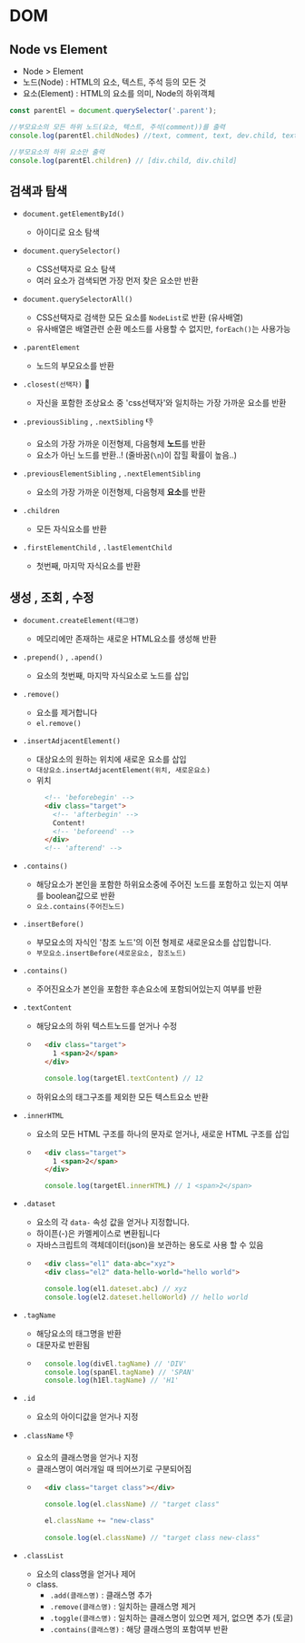 # DOM

## Node vs Element

- Node > Element
- 노드(Node) : HTML의 요소, 텍스트, 주석 등의 모든 것
- 요소(Element) : HTML의 요소를 의미, Node의 하위객체

```js
const parentEl = document.querySelector('.parent');

//부모요소의 모든 하위 노드(요소, 텍스트, 주석(comment))를 출력
console.log(parentEl.childNodes) //text, comment, text, dev.child, text, div.child, text

//부모요소의 하위 요소만 출력
console.log(parentEl.children) // [div.child, div.child]
```

## 검색과 탐색

- `document.getElementById()`
  - 아이디로 요소 탐색

- `document.querySelector()`
  - CSS선택자로 요소 탐색
  - 여러 요소가 검색되면 가장 먼저 찾은 요소만 반환

- `document.querySelectorAll()`
  - CSS선택자로 검색한 모든 요소를 `NodeList`로 반환 (유사배열)
  - 유사배열은 배열관련 순환 메소드를 사용할 수 없지만, `forEach()`는 사용가능

- `.parentElement`
  - 노드의 부모요소를 반환

- `.closest(선택자)` 🌟
  - 자신을 포함한 조상요소 중 'css선택자'와 일치하는 가장 가까운 요소를 반환

- `.previousSibling` , `.nextSibling` 👎
  - 요소의 가장 가까운 이전형제, 다음형제 **노드**를 반환
  - 요소가 아닌 노드를 반환..! (줄바꿈(`\n`)이 잡힐 확률이 높음..)

- `.previousElementSibling` , `.nextElementSibling`
  - 요소의 가장 가까운 이전형제, 다음형제 **요소**를 반환

- `.children`
  - 모든 자식요소를 반환

- `.firstElementChild` , `.lastElementChild`
  - 첫번째, 마지막 자식요소를 반환


## 생성 , 조회 , 수정

- `document.createElement(태그명)`
  - 메모리에만 존재하는 새로운 HTML요소를 생성해 반환

- `.prepend()` , `.apend()`
  - 요소의 첫번째, 마지막 자식요소로 노드를 삽입 

- `.remove()`
  - 요소를 제거합니다
  - `el.remove()`

- `.insertAdjacentElement()`
  - 대상요소의 원하는 위치에 새로운 요소를 삽입
  - `대상요소.insertAdjacentElement(위치, 새로운요소)`
  - 위치
    ``` html
      <!-- 'beforebegin' -->
      <div class="target">
        <!-- 'afterbegin' -->
        Content!
        <!-- 'beforeend' -->
      </div>
      <!-- 'afterend' -->
    ```

- `.contains()`
  - 해당요소가 본인을 포함한 하위요소중에 주어진 노드를 포함하고 있는지 여부를 boolean값으로 반환
  - `요소.contains(주어진노드)`

- `.insertBefore()`
  - 부모요소의 자식인 '참조 노드'의 이전 형제로 새로운요소를 삽입합니다.
  - `부모요소.insertBefore(새로운요소, 참조노드)`


- `.contains()`
  - 주어진요소가 본인을 포함한 후손요소에 포함되어있는지 여부를 반환

- `.textContent`
  - 해당요소의 하위 텍스트노드를 얻거나 수정
  -
    ```html
      <div class="target">
        1 <span>2</span>
      </div>
    ```
    ```js
      console.log(targetEl.textContent) // 12
    ```
  - 하위요소의 태그구조를 제외한 모든 텍스트요소 반환

- `.innerHTML`
  - 요소의 모든 HTML 구조를 하나의 문자로 얻거나, 새로운 HTML 구조를 삽입
  -
    ```html
      <div class="target">
        1 <span>2</span>
      </div>
    ```
    ```js
      console.log(targetEl.innerHTML) // 1 <span>2</span>
    ```

- `.dataset`
  - 요소의 각 `data-` 속성 값을 얻거나 지정합니다.
  - 하이픈(-)은 카멜케이스로 변환됩니다
  - 자바스크립트의 객체데이터(json)을 보관하는 용도로 사용 할 수 있음
  - 
    ```html
      <div class="el1" data-abc="xyz">
      <div class="el2" data-hello-world="hello world">
    ```
    ```js
      console.log(el1.dateset.abc) // xyz
      console.log(el2.dateset.helloWorld) // hello world
    ```

- `.tagName`
  - 해당요소의 태그명을 반환
  - 대문자로 반환됨
  - 
    ``` js
      console.log(divEl.tagName) // 'DIV'
      console.log(spanEl.tagName) // 'SPAN'
      console.log(h1El.tagName) // 'H1'
    ```

- `.id`
  - 요소의 아이디값을 얻거나 지정

- `.className` 👎
  - 요소의 클래스명을 얻거나 지정
  - 클래스명이 여러개일 때 띄어쓰기로 구분되어짐
  - 
    ```html
      <div class="target class"></div>
    ```
    ``` js
      console.log(el.className) // "target class"

      el.className += "new-class"
      
      console.log(el.className) // "target class new-class"
    ```

- `.classList`
  - 요소의 class명을 얻거나 제어
  - class.
    - `.add(클래스명)` : 클래스명 추가
    - `.remove(클래스명)` : 일치하는 클래스명 제거
    - `.toggle(클래스명)` : 일치하는 클래스명이 있으면 제거, 없으면 추가 (토글)
    - `.contains(클래스명)` : 해당 클래스명의 포함여부 반환

